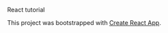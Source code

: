 React tutorial

This project was bootstrapped with [Create React App](https://github.com/facebook/create-react-app).